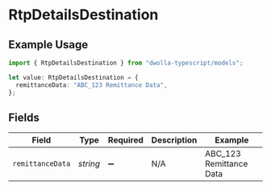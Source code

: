 # RtpDetailsDestination

## Example Usage

```typescript
import { RtpDetailsDestination } from "dwolla-typescript/models";

let value: RtpDetailsDestination = {
  remittanceData: "ABC_123 Remittance Data",
};
```

## Fields

| Field                   | Type                    | Required                | Description             | Example                 |
| ----------------------- | ----------------------- | ----------------------- | ----------------------- | ----------------------- |
| `remittanceData`        | *string*                | :heavy_minus_sign:      | N/A                     | ABC_123 Remittance Data |